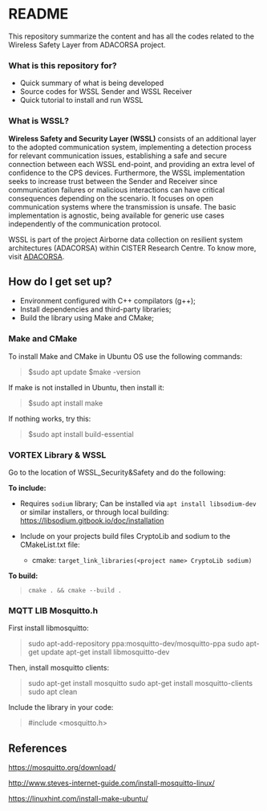 # README #

This repository summarize the content and has all the codes related to the Wireless Safety Layer from ADACORSA project.

### What is this repository for? ###

* Quick summary of what is being developed
* Source codes for WSSL Sender and WSSL Receiver
* Quick tutorial to install and run WSSL

### What is WSSL?

**Wireless Safety and Security Layer (WSSL)** consists of an additional layer to the adopted communication system, implementing a detection process for relevant communication issues, establishing a safe and secure connection between each WSSL end-point, and providing an extra level of confidence to the CPS devices. Furthermore, the WSSL implementation seeks to increase trust between the Sender and Receiver since communication failures or malicious interactions can have critical consequences depending on the scenario. It focuses on open communication systems where the transmission is unsafe. The basic implementation is agnostic, being available for generic use cases independently of the communication protocol.

WSSL is part of the project Airborne data collection on resilient system architectures (ADACORSA) within CISTER Research Centre. To know more, visit [ADACORSA](http://cister-labs.pt/projects/adacorsa/).

## How do I get set up? ##

* Environment configured with C++ compilators (g++);
* Install dependencies and third-party libraries;
* Build the library using Make and CMake;

### Make and CMake

To install Make and CMake in Ubuntu OS use the following commands:

> $sudo apt update
> $make -version

If make is not installed in Ubuntu, then install it:
> $sudo apt install make 

If nothing works, try this:
> $sudo apt install build-essential

### VORTEX Library & WSSL

Go to the location of WSSL_Security&Safety and do the following:

**To include:**
 - Requires ```sodium``` library; Can be installed via ```apt install libsodium-dev``` or similar installers, or through local building: https://libsodium.gitbook.io/doc/installation

 - Include on your projects build files CryptoLib and sodium to the CMakeList.txt file:
   - cmake: ```target_link_libraries(<project name> CryptoLib sodium)```

**To build:**
> ```cmake . && cmake --build .```

### MQTT LIB Mosquitto.h

First install libmosquitto:

> sudo apt-add-repository ppa:mosquitto-dev/mosquitto-ppa
> sudo apt-get update
> apt-get install libmosquitto-dev

Then, install mosquitto clients:

> sudo apt-get install mosquitto
> sudo apt-get install mosquitto-clients
> sudo apt clean

Include the library in your code:

>#include <mosquitto.h>

## References 

https://mosquitto.org/download/

http://www.steves-internet-guide.com/install-mosquitto-linux/

https://linuxhint.com/install-make-ubuntu/
